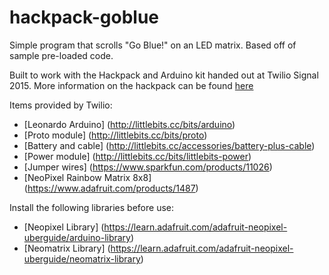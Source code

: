 # hackpack-goblue

Simple program that scrolls "Go Blue!" on an LED matrix. Based off of sample pre-loaded code.

Built to work with the Hackpack and Arduino kit handed out at Twilio Signal 2015. More information on the hackpack can be found [here](https://www.twilio.com/blog/2015/05/how-to-build-your-own-hackpack.html)

Items provided by Twilio:
* [Leonardo Arduino] (http://littlebits.cc/bits/arduino)
* [Proto module] (http://littlebits.cc/bits/proto)
* [Battery and cable] (http://littlebits.cc/accessories/battery-plus-cable)
* [Power module] (http://littlebits.cc/bits/littlebits-power)
* [Jumper wires] (https://www.sparkfun.com/products/11026)
* [NeoPixel Rainbow Matrix 8x8] (https://www.adafruit.com/products/1487)

Install the following libraries before use:
* [Neopixel Library] (https://learn.adafruit.com/adafruit-neopixel-uberguide/arduino-library)
* [Neomatrix Library] (https://learn.adafruit.com/adafruit-neopixel-uberguide/neomatrix-library)

